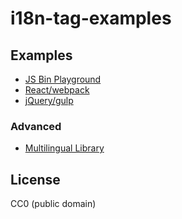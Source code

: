 # i18n-tag-examples

## Examples

* [JS Bin Playground](https://jsbin.com/rojilu/edit?js,output)
* [React/webpack](https://github.com/skolmer/i18n-tag-examples/tree/master/ReactJS)
* [jQuery/gulp](https://github.com/skolmer/i18n-tag-examples/tree/master/Simple)

### Advanced

* [Multilingual Library](https://github.com/skolmer/i18n-tag-examples/tree/master/MultilingualLibrary)

## License

CC0 (public domain)
